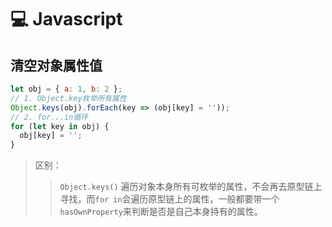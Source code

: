 # :computer: Javascript

## 清空对象属性值

```javascript
let obj = { a: 1, b: 2 };
// 1. Object.key枚举所有属性
Object.keys(obj).forEach(key => (obj[key] = ''));
// 2. for...in循环
for (let key in obj) {
  obj[key] = '';
}
```

> 区别：
>
> > `Object.keys()` 遍历对象本身所有可枚举的属性，不会再去原型链上寻找，而`for in`会遍历原型链上的属性，一般都要带一个`hasOwnProperty`来判断是否是自己本身持有的属性。
